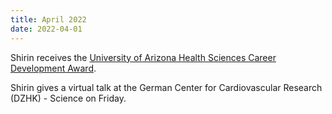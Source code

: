 ```yaml
---
title: April 2022
date: 2022-04-01
---
```


Shirin receives the [University of Arizona Health Sciences Career Development Award](https://healthsciences.arizona.edu/connect/honors/dr-shirin-doroudgar-earns-health-sciences-career-development-award).

Shirin gives a virtual talk at the German Center for Cardiovascular Research (DZHK) - Science on Friday. 

<!--more-->
